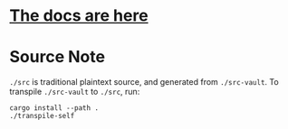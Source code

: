 # [The docs are here](https://domain-j.com/Igneous-Linearizer/uuid/9e30337c-b890-4fd9-a0bd-51a7aa6e65b0)

# Source Note

`./src` is traditional plaintext source, and generated from `./src-vault`. To transpile `./src-vault` to `./src`, run:

```
cargo install --path .
./transpile-self
```
